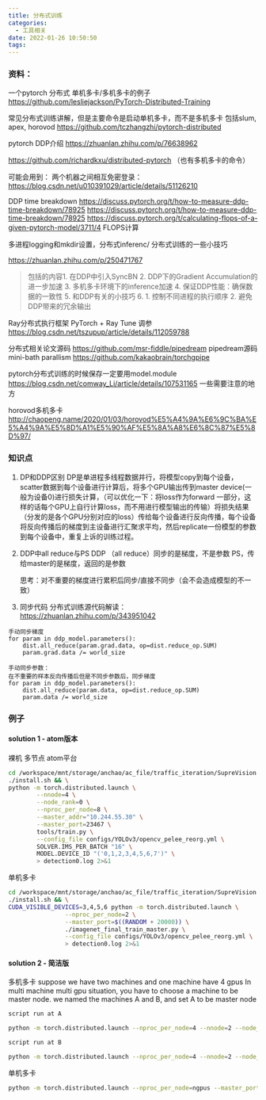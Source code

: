 ```yaml
---
title: 分布式训练
categories:
  - 工具相关
date: 2022-01-26 10:50:50
tags:
---
```


### 资料：
一个pytorch 分布式 单机多卡/多机多卡的例子
https://github.com/lesliejackson/PyTorch-Distributed-Training


常见分布式训练讲解，但是主要命令是启动单机多卡，而不是多机多卡 包括slum, apex, horovod
https://github.com/tczhangzhi/pytorch-distributed 

pytorch DDP介绍
https://zhuanlan.zhihu.com/p/76638962

https://github.com/richardkxu/distributed-pytorch （也有多机多卡的命令）

可能会用到：
两个机器之间相互免密登录：https://blog.csdn.net/u010391029/article/details/51126210


DDP time breakdown
https://discuss.pytorch.org/t/how-to-measure-ddp-time-breakdown/78925
https://discuss.pytorch.org/t/how-to-measure-ddp-time-breakdown/78925
https://discuss.pytorch.org/t/calculating-flops-of-a-given-pytorch-model/3711/4 FLOPS计算


多进程logging和mkdir设置，分布式inferenc/ 分布式训练的一些小技巧

https://zhuanlan.zhihu.com/p/250471767 

> 包括的内容1. 在DDP中引入SyncBN
> 2. DDP下的Gradient Accumulation的进一步加速
> 3. 多机多卡环境下的inference加速
> 4. 保证DDP性能：确保数据的一致性
> 5. 和DDP有关的小技巧
> 6. 1. 控制不同进程的执行顺序
>    2. 避免DDP带来的冗余输出

Ray分布式执行框架  PyTorch + Ray Tune 调参
https://blog.csdn.net/tszupup/article/details/112059788

分布式相关论文源码
https://github.com/msr-fiddle/pipedream  pipedream源码 mini-bath parallism
https://github.com/kakaobrain/torchgpipe

pytorch分布式训练的时候保存一定要用model.module
https://blog.csdn.net/comway_Li/article/details/107531165 一些需要注意的地方


horovod多机多卡
http://chaopeng.name/2020/01/03/horovod%E5%A4%9A%E6%9C%BA%E5%A4%9A%E5%8D%A1%E5%90%AF%E5%8A%A8%E6%8C%87%E5%8D%97/


### 知识点
1. DP和DDP区别
DP是单进程多线程数据并行，将模型copy到每个设备，scatter数据到每个设备进行计算后，将多个GPU输出传到master device(一般为设备0)进行损失计算，（可以优化一下：将loss作为forward 一部分，这样的话每个GPU上自行计算loss，而不用进行模型输出的传输）将损失结果（分发的是各个GPU分别对应的loss）传给每个设备进行反向传播，每个设备将反向传播后的梯度到主设备进行汇聚求平均，然后replicate一份模型的参数到每个设备中，重复上诉的训练过程。


2. DDP中all reduce与PS
    DDP （all reduce）同步的是梯度，不是参数
    PS，传给master的是梯度，返回的是参数

    思考：对不重要的梯度进行累积后同步/直接不同步（会不会造成模型的不一致）

3. 同步代码
分布式训练源代码解读：https://zhuanlan.zhihu.com/p/343951042
```
手动同步梯度
for param in ddp_model.parameters(): 
	dist.all_reduce(param.grad.data, op=dist.reduce_op.SUM)
    param.grad.data /= world_size 
	
手动同步参数：
在不重要的样本反向传播后但是不同步参数后，同步梯度
for param in ddp_model.parameters(): 
	dist.all_reduce(param.data, op=dist.reduce_op.SUM)
    param.data /= world_size 
```

### 例子
#### solution 1 - atom版本
裸机 多节点 atom平台
```bash
cd /workspace/mnt/storage/anchao/ac_file/traffic_iteration/SupreVision && \
./install.sh && \
python -m torch.distributed.launch \
        --nnode=4 \
        --node_rank=0 \
        --nproc_per_node=8 \
        --master_addr="10.244.55.30" \
        --master_port=23467 \
        tools/train.py \
        --config_file configs/YOLOv3/opencv_pelee_reorg.yml \
        SOLVER.IMS_PER_BATCH "16" \
        MODEL.DEVICE_ID "('0,1,2,3,4,5,6,7')" \
        > detection0.log 2>&1
```

单机多卡
```bash
cd /workspace/mnt/storage/anchao/ac_file/traffic_iteration/SupreVision && \
./install.sh && \
CUDA_VISIBLE_DEVICES=3,4,5,6 python -m torch.distributed.launch \
                --nproc_per_node=2 \
                --master_port=$((RANDOM + 20000)) \
                ./imagenet_final_train_master.py \
                --config_file configs/YOLOv3/opencv_pelee_reorg.yml \
                > detection0.log 2>&1
```

#### solution 2 - 简洁版
多机多卡
suppose we have two machines and one machine have 4 gpus
In multi machine multi gpu situation, you have to choose a machine to be master node.
we named the machines A and B, and set A to be master node
```bash
script run at A

python -m torch.distributed.launch --nproc_per_node=4 --nnode=2 --node_rank=0 --master_addr=A_ip_address master_port=29500 main.py ... 

script run at B

python -m torch.distributed.launch --nproc_per_node=4 --nnode=2 --node_rank=1 --master_addr=A_ip_address master_port=29500 main.py ... 
```

单机多卡
```bash
python -m torch.distributed.launch --nproc_per_node=ngpus --master_port=29500 main.py ... 
```